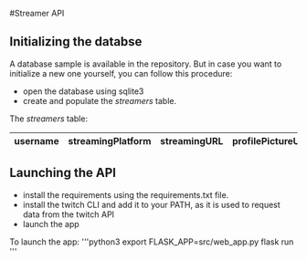 #Streamer API

## Initializing the databse
A database sample is available in the repository. But in case you want to initialize a new one yourself, you can follow this procedure:
- open the database using sqlite3
- create and populate the *streamers* table. 


The *streamers* table:

| username | streamingPlatform | streamingURL | profilePictureURL |
|----------|-------------------|--------------|-------------------|

## Launching the API
- install the requirements using the requirements.txt file. 
- install the twitch CLI and add it to your PATH, as it is used to request data from the twitch API
- launch the app

To launch the app:
'''python3
export FLASK_APP=src/web_app.py
flask run
'''